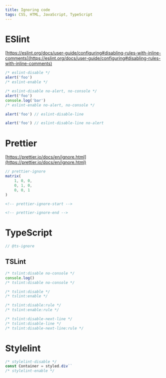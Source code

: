 ```yaml
---
title: Ignoring code
tags: CSS, HTML, JavaScript, TypeScript
---
```


# ESlint

[https://eslint.org/docs/user-guide/configuring#disabling-rules-with-inline-comments](https://eslint.org/docs/user-guide/configuring#disabling-rules-with-inline-comments)

```js
/* eslint-disable */
alert('foo')
/* eslint-enable */

/* eslint-disable no-alert, no-console */
alert('foo')
console.log('bar')
/* eslint-enable no-alert, no-console */

alert('foo') // eslint-disable-line

alert('foo') // eslint-disable-line no-alert
```

# Prettier

[https://prettier.io/docs/en/ignore.html](https://prettier.io/docs/en/ignore.html)

```js
// prettier-ignore
matrix(
    1, 0, 0,
    0, 1, 0,
    0, 0, 1
)
```

```html
<!-- prettier-ignore-start -->

<!-- prettier-ignore-end -->
```

# TypeScript

```ts
// @ts-ignore
```

## TSLint

```ts
/* tslint:disable no-console */
console.log()
/* tslint:disable no-console */

/* tslint:disable */
/* tslint:enable */

/* tslint:disable:rule */
/* tslint:enable:rule */

/* tslint:disable-next-line */
/* tslint:disable-line */
/* tslint:disable-next-line:rule */
```

# Stylelint

```js
/* stylelint-disable */
const Container = styled.div``
/* stylelint-enable */
```
